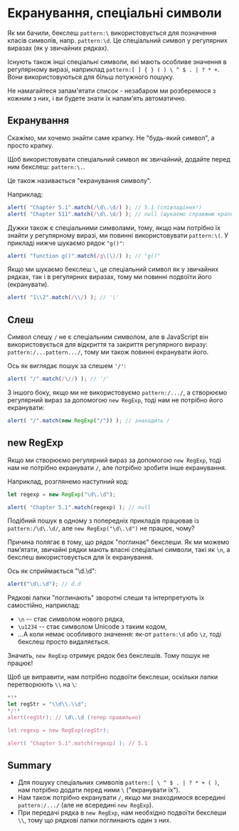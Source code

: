 
# Екранування, спеціальні символи

Як ми бачили, бекслеш `pattern:\` використовується для позначення класів символів, напр. `pattern:\d`. Це спеціальний символ у регулярних виразах (як у звичайних рядках).

Існують також інші спеціальні символи, які мають особливе значення в регулярному виразі, наприклад `pattern:[ ] { } ( ) \ ^ $ . | ? * +`. Вони використовуються для більш потужного пошуку.

Не намагайтеся запам'ятати список - незабаром ми розберемося з кожним з них, і ви будете знати їх напам'ять автоматично.

## Екранування

Скажімо, ми хочемо знайти саме крапку. Не "будь-який символ", а просто крапку.

Щоб використовувати спеціальний символ як звичайний, додайте перед ним бекслеш: `pattern:\.`.

Це також називається "екранування символу".

Наприклад:
```js run
alert( "Chapter 5.1".match(/\d\.\d/) ); // 5.1 (співпадіння!)
alert( "Chapter 511".match(/\d\.\d/) ); // null (шукаємо справжню крапку \.)
```

Дужки також є спеціальними символами, тому, якщо нам потрібно їх знайти у регулярному виразі, ми повинні використовувати `pattern:\(`. У прикладі нижче шукаємо рядок `"g()"`:

```js run
alert( "function g()".match(/g\(\)/) ); // "g()"
```

Якщо ми шукаємо бекслеш `\`, це спеціальний символ як у звичайних рядках, так і в регулярних виразах, тому ми повинні подвоїти його (екранувати).

```js run
alert( "1\\2".match(/\\/) ); // '\'
```

## Слеш

Символ слешу ``/`` не є спеціальним символом, але в JavaScript він використовується для відкриття та закриття регулярного виразу: `pattern:/...pattern.../`, тому ми також повинні екранувати його.

Ось як виглядає пошук за слешем `'/'`:

```js run
alert( "/".match(/\//) ); // '/'
```

З іншого боку, якщо ми не використовуємо `pattern:/.../`, а створюємо регулярний вираз за допомогою `new RegExp`, тоді нам не потрібно його екранувати:

```js run
alert( "/".match(new RegExp("/")) ); // знаходить /
```

## new RegExp

Якщо ми створюємо регулярний вираз за допомогою `new RegExp`, тоді нам не потрібно екранувати `/`, але потрібно зробити інше екранування.

Наприклад, розглянемо наступний код:

```js run
let regexp = new RegExp("\d\.\d");

alert( "Chapter 5.1".match(regexp) ); // null
```

Подібний пошук в одному з попередніх прикладів працював із `pattern:/\d\.\d/`, але `new RegExp("\d\.\d")` не працює, чому?

Причина полягає в тому, що рядок "поглинає" бекслеши. Як ми можемо пам’ятати, звичайні рядки мають власні спеціальні символи, такі як `\n`, а бекслеш використовується для їх екранування.

Ось як сприймається "\d\.\d":

```js run
alert("\d\.\d"); // d.d
```

Рядкові лапки "поглинають" зворотні слеши та інтерпретують їх самостійно, наприклад:

- `\n` -- стає символом нового рядка,
- `\u1234` -- стає символом Unicode з таким кодом,
- ...А коли немає особливого значення: як-от `pattern:\d` або `\z`, тоді бекслеш просто видаляється.

Значить, `new RegExp` отримує рядок без бекслешів. Тому пошук не працює!

Щоб це виправити, нам потрібно подвоїти бекслеши, оскільки лапки перетворюють `\\` на `\`:

```js run
*!*
let regStr = "\\d\\.\\d";
*/!*
alert(regStr); // \d\.\d (тепер правильно)

let regexp = new RegExp(regStr);

alert( "Chapter 5.1".match(regexp) ); // 5.1
```

## Summary

- Для пошуку спеціальних символів `pattern:[ \ ^ $ . | ? * + ( )`, нам потрібно додати перед ними `\` ("екранувати їх").
- Нам також потрібно екранувати `/`, якщо ми знаходимося всередині `pattern:/.../` (але не всередині `new RegExp`).
- При передачі рядка в `new RegExp`, нам необхідно подвоїти бекслеши `\\`, тому що рядкові лапки поглинають один з них.
